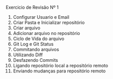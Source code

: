 Exercicio de Revisão Nº 1

1. Configurar Usuario e Email
2. Criar Pasta e Inicializar repositório
3. Criar arquivo
4. Adicionar arquivo no repositório
5. Ciclo de Vida do arquivo
6. Git Log e Git Status
7. Commitando arquivos
8. Utilizando Diff
9. Desfazendo Commits
10. Ligando repositório local a repositório remoto
11. Enviando mudanças para repositório remoto
